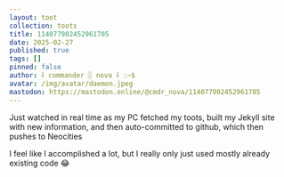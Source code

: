 ```yaml
---
layout: toot
collection: toots
title: 114077902452961705
date: 2025-02-27
published: true
tags: []
pinned: false
author: ⸸ commander ░ nova ⸸ :~$
avatar: /img/avatar/daemon.jpeg
mastodon: https://mastodon.online/@cmdr_nova/114077902452961705
---
```


Just watched in real time as my PC fetched my toots, built my Jekyll site with new information, and then auto-committed to github, which then pushes to Neocities

I feel like I accomplished a lot, but I really only just used mostly already existing code 😂

